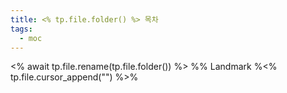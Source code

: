 ```yaml
---
title: <% tp.file.folder() %> 목차
tags:
  - moc
---
```

<% await tp.file.rename(tp.file.folder()) %>
%% Landmark %<% tp.file.cursor_append("") %>%